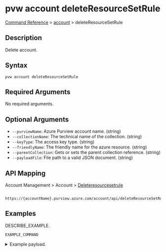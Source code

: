 # pvw account deleteResourceSetRule
[Command Reference](../../../README.md#command-reference) > [account](./main.md) > deleteResourceSetRule

## Description
Delete account.

## Syntax
```
pvw account deleteResourceSetRule
```

## Required Arguments
No required arguments.

## Optional Arguments
- `--purviewName`: Azure Purview account name. (string)
- `--collectionName`: The technical name of the collection. (string)
- `--keyType`: The access key type. (string)
- `--friendlyName`: The friendly name for the azure resource. (string)
- `--parentCollection`: Gets or sets the parent collection reference. (string)
- `--payloadFile`: File path to a valid JSON document. (string)

## API Mapping
Account Management > Account > [Deleteresourcesetrule]()
```
 https://{accountName}.purview.azure.com/account/api/deleteResourceSetRule
```

## Examples
DESCRIBE_EXAMPLE.
```powershell
EXAMPLE_COMMAND
```
<details><summary>Example payload.</summary>
<p>

```json
PASTE_JSON_HERE
```
</p>
</details>